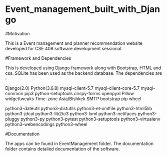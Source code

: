 # Event_management_built_with_Django

#Motivation

This is a Event management and planner recommendation website developed for CSE 408 software development sessional.

#Framework and Dependencies

This is developed using Django framework along with Bootstrap, HTML and css. SQLite has been used as the backend database.
The dependencies are :

Django(2.0)
Python(3.6.8)
mysql-client-5.7
mysql-client-core-5.7
mysql-common
pip3
python-setuptools
crispy-forms
openpyxl
Pillow
widgettweaks
Time-zone Asia/Bishkek
SMTP
bootstrap
pip wheel

python3-dateutil
python3-distutils
python3-et-xmlfile
python3-html5lib
python3-jdcal
python3-lib2to3
python3-lxml
python3-netifaces
python3-pluggy
python3-py
python3-pytest
python3-setuptools
python3-virtualenv
python3-webencodings
python3-wheel

#Documentation

The apps can be found in EventManagement folder. The documentation folder contains detailed documentation of the software.
